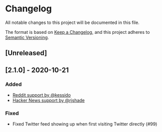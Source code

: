 # Changelog
All notable changes to this project will be documented in this file.

The format is based on [Keep a Changelog](https://keepachangelog.com/en/1.0.0/),
and this project adheres to [Semantic Versioning](https://semver.org/spec/v2.0.0.html).


## [Unreleased]

## [2.1.0] - 2020-10-21

### Added
 - [Reddit support by @kessido](https://github.com/jordwest/news-feed-eradicator/pull/98)
 - [Hacker News support by @rjshade](https://github.com/jordwest/news-feed-eradicator/pull/97)

### Fixed
 - Fixed Twitter feed showing up when first visiting Twitter directly (#99)
